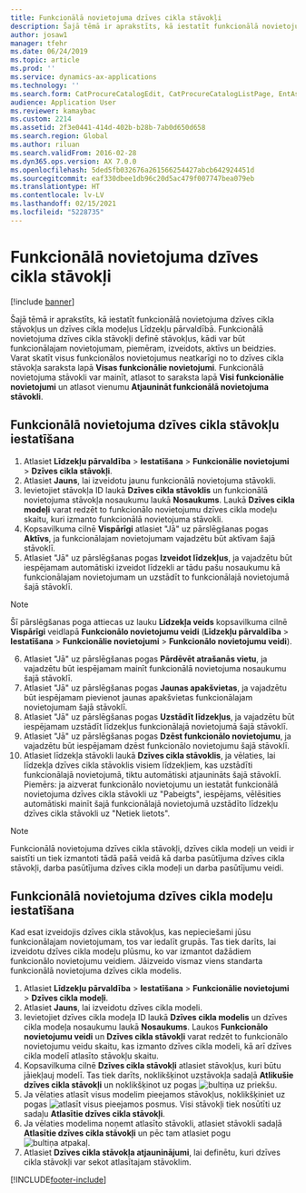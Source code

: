 ```yaml
---
title: Funkcionālā novietojuma dzīves cikla stāvokļi
description: Šajā tēmā ir aprakstīts, kā iestatīt funkcionālā novietojuma stāvokļus un dzīves cikla modeļus Līdzekļu pārvaldībā.
author: josaw1
manager: tfehr
ms.date: 06/24/2019
ms.topic: article
ms.prod: ''
ms.service: dynamics-ax-applications
ms.technology: ''
ms.search.form: CatProcureCatalogEdit, CatProcureCatalogListPage, EntAssetFunctionalLocationLifecycleModel, EntAssetFunctionalLocationLifecycleState
audience: Application User
ms.reviewer: kamaybac
ms.custom: 2214
ms.assetid: 2f3e0441-414d-402b-b28b-7ab0d650d658
ms.search.region: Global
ms.author: riluan
ms.search.validFrom: 2016-02-28
ms.dyn365.ops.version: AX 7.0.0
ms.openlocfilehash: 5ded5fb032676a261566254427abcb642924451d
ms.sourcegitcommit: eaf330dbee1db96c20d5ac479f007747bea079eb
ms.translationtype: HT
ms.contentlocale: lv-LV
ms.lasthandoff: 02/15/2021
ms.locfileid: "5228735"
---
```

# <a name="functional-location-lifecycle-states"></a>Funkcionālā novietojuma dzīves cikla stāvokļi

[!include [banner](../../includes/banner.md)]

 

Šajā tēmā ir aprakstīts, kā iestatīt funkcionālā novietojuma dzīves cikla stāvokļus un dzīves cikla modeļus Līdzekļu pārvaldībā. Funkcionālā novietojuma dzīves cikla stāvokļi definē stāvokļus, kādi var būt funkcionālajam novietojumam, piemēram, izveidots, aktīvs un beidzies. Varat skatīt visus funkcionālos novietojumus neatkarīgi no to dzīves cikla stāvokļa saraksta lapā **Visas funkcionālie novietojumi**. Funkcionālā novietojuma stāvokli var mainīt, atlasot to saraksta lapā **Visi funkcionālie novietojumi** un atlasot vienumu **Atjaunināt funkcionālā novietojuma stāvokli**.

## <a name="set-up-functional-location-lifecycle-states"></a>Funkcionālā novietojuma dzīves cikla stāvokļu iestatīšana

1. Atlasiet **Līdzekļu pārvaldība** > **Iestatīšana** > **Funkcionālie novietojumi** > **Dzīves cikla stāvokļi**.
2. Atlasiet **Jauns**, lai izveidotu jaunu funkcionālā novietojuma stāvokli.
3. Ievietojiet stāvokļa ID laukā **Dzīves cikla stāvoklis** un funkcionālā novietojuma stāvokļa nosaukumu laukā **Nosaukums**. Laukā **Dzīves cikla modeļi** varat redzēt to funkcionālo novietojumu dzīves cikla modeļu skaitu, kuri izmanto funkcionālā novietojuma stāvokli.
4. Kopsavilkuma cilnē **Vispārīgi** atlasiet "Jā" uz pārslēgšanas pogas **Aktīvs**, ja funkcionālajam novietojumam vajadzētu būt aktīvam šajā stāvoklī.
5. Atlasiet "Jā" uz pārslēgšanas pogas **Izveidot līdzekļus**, ja vajadzētu būt iespējamam automātiski izveidot līdzekli ar tādu pašu nosaukumu kā funkcionālajam novietojumam un uzstādīt to funkcionālajā novietojumā šajā stāvoklī.  
>[!NOTE]
>Šī pārslēgšanas poga attiecas uz lauku **Līdzekļa veids** kopsavilkuma cilnē **Vispārīgi** veidlapā **Funkcionālo novietojumu veidi** (**Līdzekļu pārvaldība** > **Iestatīšana** > **Funkcionālie novietojumi** > **Funkcionālo novietojumu veidi**).
6. Atlasiet "Jā" uz pārslēgšanas pogas **Pārdēvēt atrašanās vietu**, ja vajadzētu būt iespējamam mainīt funkcionālā novietojuma nosaukumu šajā stāvoklī.
7. Atlasiet "Jā" uz pārslēgšanas pogas **Jaunas apakšvietas**, ja vajadzētu būt iespējamam pievienot jaunas apakšvietas funkcionālajam novietojumam šajā stāvoklī.
8. Atlasiet "Jā" uz pārslēgšanas pogas **Uzstādīt līdzekļus**, ja vajadzētu būt iespējamam uzstādīt līdzekļus funkcionālajā novietojumā šajā stāvoklī.
9. Atlasiet "Jā" uz pārslēgšanas pogas **Dzēst funkcionālo novietojumu**, ja vajadzētu būt iespējamam dzēst funkcionālo novietojumu šajā stāvoklī.
10. Atlasiet līdzekļa stāvokli laukā **Dzīves cikla stāvoklis**, ja vēlaties, lai līdzekļa dzīves cikla stāvoklis visiem līdzekļiem, kas uzstādīti funkcionālajā novietojumā, tiktu automātiski atjaunināts šajā stāvoklī. Piemērs: ja aizverat funkcionālo novietojumu un iestatāt funkcionālā novietojuma dzīves cikla stāvokli uz "Pabeigts", iespējams, vēlēsities automātiski mainīt šajā funkcionālajā novietojumā uzstādīto līdzekļu dzīves cikla stāvokli uz "Netiek lietots".


>[!NOTE]
>Funkcionālā novietojuma dzīves cikla stāvokļi, dzīves cikla modeļi un veidi ir saistīti un tiek izmantoti tādā pašā veidā kā darba pasūtījuma dzīves cikla stāvokļi, darba pasūtījuma dzīves cikla modeļi un darba pasūtījumu veidi. 

## <a name="set-up-functional-location-lifecycle-models"></a>Funkcionālā novietojuma dzīves cikla modeļu iestatīšana

Kad esat izveidojis dzīves cikla stāvokļus, kas nepieciešami jūsu funkcionālajam novietojumam, tos var iedalīt grupās. Tas tiek darīts, lai izveidotu dzīves cikla modeļu plūsmu, ko var izmantot dažādiem funkcionālo novietojumu veidiem. Jāizveido vismaz viens standarta funkcionālā novietojuma dzīves cikla modelis.

1. Atlasiet **Līdzekļu pārvaldība** > **Iestatīšana** > **Funkcionālie novietojumi** > **Dzīves cikla modeļi**.
2. Atlasiet **Jauns**, lai izveidotu dzīves cikla modeli.
3. Ievietojiet dzīves cikla modeļa ID laukā **Dzīves cikla modelis** un dzīves cikla modeļa nosaukumu laukā **Nosaukums**. Laukos **Funkcionālo novietojumu veidi** un **Dzīves cikla stāvokļi** varat redzēt to funkcionālo novietojumu veidu skaitu, kas izmanto dzīves cikla modeli, kā arī dzīves cikla modelī atlasīto stāvokļu skaitu.
4. Kopsavilkuma cilnē **Dzīves cikla stāvokļi** atlasiet stāvokļus, kuri būtu jāiekļauj modelī. Tas tiek darīts, noklikšķinot uzstāvokļa sadaļā **Atlikušie dzīves cikla stāvokļi** un noklikšķinot uz pogas ![bultiņa uz priekšu](media/02-setup-for-functional-locations.png).
5. Ja vēlaties atlasīt visus modelim pieejamos stāvokļus, noklikšķiniet uz pogas ![atlasīt visus pieejamos posmus](media/03-setup-for-functional-locations.png). Visi stāvokļi tiek nosūtīti uz sadaļu **Atlasītie dzīves cikla stāvokļi**.
6. Ja vēlaties modelima noņemt atlasīto stāvokli, atlasiet stāvokli sadaļā **Atlasītie dzīves cikla stāvokļi** un pēc tam atlasiet pogu ![bultiņa atpakaļ](media/04-setup-for-functional-locations.png).
7. Atlasiet **Dzīves cikla stāvokļa atjauninājumi**, lai definētu, kuri dzīves cikla stāvokļi var sekot atlasītajam stāvoklim.


[!INCLUDE[footer-include](../../../includes/footer-banner.md)]